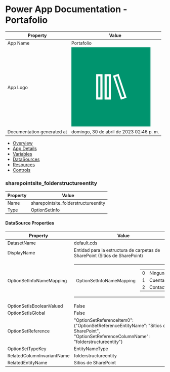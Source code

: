 ﻿# Power App Documentation \- Portafolio

| Property                   | Value                                    |
| -------------------------- | ---------------------------------------- |
| App Name                   | Portafolio                               |
| App Logo                   | ![App Logo](resources/applogoSmall.png)  |
| Documentation generated at | domingo, 30 de abril de 2023 02:46 p. m. |

- [Overview](index-Portafolio.md)
- [App Details](appdetails-Portafolio.md)
- [Variables](variables-Portafolio.md)
- [DataSources](datasources-Portafolio.md)
- [Resources](resources-Portafolio.md)
- [Controls](controls-Portafolio.md)

### sharepointsite\_folderstructureentity

| Property | Value                                 |
| -------- | ------------------------------------- |
| Name     | sharepointsite\_folderstructureentity |
| Type     | OptionSetInfo                         |

#### DataSource Properties

| Property                   | Value                                                                                                                                                                                      |
| -------------------------- | ------------------------------------------------------------------------------------------------------------------------------------------------------------------------------------------ |
| DatasetName                | default.cds                                                                                                                                                                                |
| DisplayName                | Entidad para la estructura de carpetas de SharePoint (Sitios de SharePoint)                                                                                                                |
| OptionSetInfoNameMapping   | <table><tr><td>OptionSetInfoNameMapping</td><td><table><tr><td>0</td><td>Ninguno</td></tr><tr><td>1</td><td>Cuenta</td></tr><tr><td>2</td><td>Contacto</td></tr></table></td></tr></table> |
| OptionSetIsBooleanValued   | False                                                                                                                                                                                      |
| OptionSetIsGlobal          | False                                                                                                                                                                                      |
| OptionSetReference         | "OptionSetReferenceItem0": {"OptionSetReferenceEntityName": "Sitios de SharePoint", "OptionSetReferenceColumnName": "folderstructureentity"}                                               |
| OptionSetTypeKey           | EntityNameType                                                                                                                                                                             |
| RelatedColumnInvariantName | folderstructureentity                                                                                                                                                                      |
| RelatedEntityName          | Sitios de SharePoint                                                                                                                                                                       |
